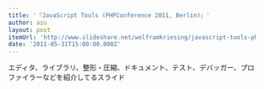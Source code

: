 ```yaml
---
title: '『JavaScript Tools (PHPConference 2011, Berlin)』'
author: azu
layout: post
itemUrl: 'http://www.slideshare.net/wolframkriesing/javascript-tools-phpconference-2011-berlin'
date: '2011-05-31T15:00:00.000Z'
---
```

エディタ、ライブラリ、整形・圧縮、ドキュメント、テスト、デバッガー、プロファイラーなどを紹介してるスライド
